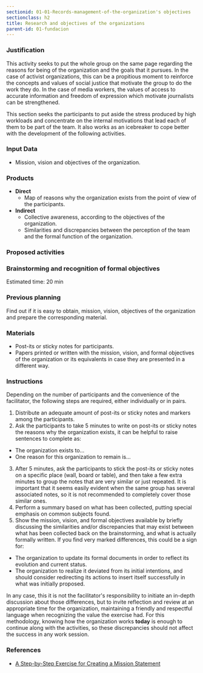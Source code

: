 ```yaml
---
sectionid: 01-01-Records-management-of-the-organization's objectives
sectionclass: h2
title: Research and objectives of the organizations
parent-id: 01-fundacion
---
```


### Justification
This activity seeks to put the whole group on the same page regarding the reasons for being of the organization and the goals that it pursues. In the case of activist organizations, this can be a propitious moment to reinforce the concepts and values of social justice that motivate the group to do the work they do. In the case of media workers, the values of access to accurate information and freedom of expression which motivate journalists can be strengthened.

This section seeks the participants to put aside the stress produced by high workloads and concentrate on the internal motivations that lead each of them to be part of the team. It also works as an icebreaker to cope better with the development of the following activities.

### Input Data
* Mission, vision and objectives of the organization.

### Products
* **Direct**
  * Map of reasons why the organization exists from the point of view of the participants.
* **Indirect**
  * Collective awareness, according to the objectives of the organization.
  * Similarities and discrepancies between the perception of the team and the formal function of the organization.

### Proposed activities

### Brainstorming and recognition of formal objectives

Estimated time: 20 min

### Previous planning
Find out if it is easy to obtain, mission, vision, objectives of the organization and prepare the corresponding material.

### Materials
* Post-its or sticky notes for participants.
* Papers printed or written with the mission, vision, and formal objectives of the organization or its equivalents in case they are presented in a different way.

### Instructions
Depending on the number of participants and the convenience of the facilitator, the following steps are required, either individually or in pairs.
1. Distribute an adequate amount of post-its or sticky notes and markers among the participants.
2. Ask the participants to take 5 minutes to write on post-its or sticky notes the reasons why the organization exists, it can be helpful to raise sentences to complete as:
  * The organization exists to...
  * One reason for this organization to remain is...
3. After 5 minutes, ask the participants to stick the post-its or sticky notes on a specific place (wall, board or table), and then take a few extra minutes to group the notes that are very similar or just repeated. It is important that it seems easily evident when the same group has several associated notes, so it is not recommended to completely cover those similar ones.
4. Perform a summary based on what has been collected, putting special emphasis on common subjects found.
5. Show the mission, vision, and formal objectives available by briefly discussing the similarities and/or discrepancies that may exist between what has been collected back on the brainstorming, and what is actually formally written. If you find very marked differences, this could be a sign for:
  * The organization to update its formal documents in order to reflect its evolution and current status.
  * The organization to realize it deviated from its initial intentions, and should consider redirecting its actions to insert itself successfully in what was initially proposed.

  In any case, this it is not  the facilitator's responsibility to initiate an in-depth discussion about those differences, but to invite reflection and review at an appropriate time for the organization, maintaining a friendly and respectful language when recognizing the value the exercise had. For this methodology, knowing how the organization works **today** is enough to continue along with the activities, so these discrepancies should not affect the success in any work session.

### References
* [A Step-by-Step Exercise for
Creating a Mission Statement](http://www.jeffersonawards.org/wp-content/uploads/2016/10/Mission-Statement-Exercise.pdf)
